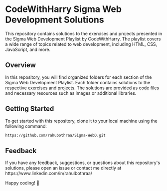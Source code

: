 <h1>CodeWithHarry Sigma Web Development Solutions</h1>
This repository contains solutions to the exercises and projects presented in the Sigma Web Development Playlist by CodeWithHarry. The playlist covers a wide range of topics related to web development, including HTML, CSS, JavaScript, and more.

<h2>Overview</h2>
In this repository, you will find organized folders for each section of the Sigma Web Development Playlist. Each folder contains solutions to the respective exercises and projects. The solutions are provided as code files and necessary resources such as images or additional libraries.

<h2>Getting Started</h2>
To get started with this repository, clone it to your local machine using the following command:

```bash
https://github.com/rahubothraa/Sigma-WebD.git
```

<h2>Feedback</h2>
If you have any feedback, suggestions, or questions about this repository's solutions, please open an issue or contact me directly at https://www.linkedin.com/in/rahulbothraa/

Happy coding! 🚀
